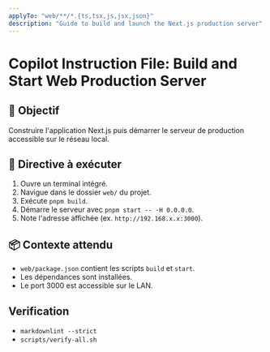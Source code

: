 ```yaml
---
applyTo: "web/**/*.{ts,tsx,js,jsx,json}"
description: "Guide to build and launch the Next.js production server"
---
```


# Copilot Instruction File: Build and Start Web Production Server

## 🎯 Objectif

Construire l'application Next.js puis démarrer le serveur de production accessible sur le réseau local.

## 🚦 Directive à exécuter

1. Ouvre un terminal intégré.
2. Navigue dans le dossier `web/` du projet.
3. Exécute `pnpm build`.
4. Démarre le serveur avec `pnpm start -- -H 0.0.0.0`.
5. Note l'adresse affichée (ex. `http://192.168.x.x:3000`).

## 📦 Contexte attendu

- `web/package.json` contient les scripts `build` et `start`.
- Les dépendances sont installées.
- Le port 3000 est accessible sur le LAN.

## Verification

- `markdownlint --strict`
- `scripts/verify-all.sh`
